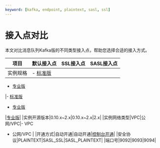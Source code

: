 ```yaml
---
keyword: [kafka, endpoint, plaintext, sasl, ssl]
---
```


# 接入点对比

本文对比消息队列Kafka版的不同类型接入点，帮助您选择合适的接入方式。

|项目|默认接入点|SSL接入点|SASL接入点|
|--|-----|------|-------|
|实例规格|-   [标准版](/cn.zh-CN/产品定价/计费说明.md)
-   [专业版](/cn.zh-CN/产品定价/计费说明.md)

|-   [标准版](/cn.zh-CN/产品定价/计费说明.md)
-   [专业版](/cn.zh-CN/产品定价/计费说明.md)

|[专业版](/cn.zh-CN/产品定价/计费说明.md)|
|实例开源版本|0.10.x~2.x|0.10.x~2.x|2.x|
|实例网络类型|VPC|公网/VPC|-   VPC
-   公网/VPC |
|开通方式|自动开通|自动开通|[控制台开通](/cn.zh-CN/权限控制/SASL用户授权.md)|
|安全协议|PLAINTEXT|SASL\_SSL|SASL\_PLAINTEXT|
|端口号|9092|9093|9094|


